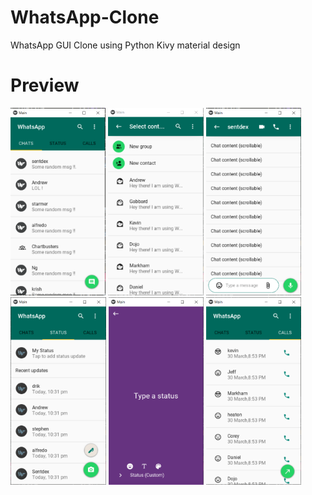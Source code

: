 # WhatsApp-Clone

WhatsApp GUI Clone using Python Kivy material design

# Preview

<img src = "WhatsApp%20clone/Images/first.PNG" height = "300">     <img src = "WhatsApp%20clone/Images/second.PNG" height = "300">     <img src = "WhatsApp%20clone/Images/third.PNG" height = "300">     <img src = "WhatsApp%20clone/Images/fourth.PNG" height = "300">     <img src = "WhatsApp%20clone/Images/fifth.PNG" height = "300">     <img src = "WhatsApp%20clone/Images/sixth.PNG" height = "300">
